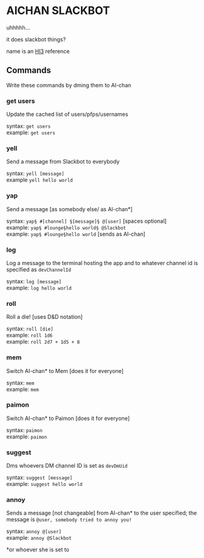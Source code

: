 # AICHAN SLACKBOT  
  
uhhhhh...  
  
it does slackbot things?  
  
name is an [HI3](https://en.wikipedia.org/wiki/Honkai_Impact_3rd) reference  
  
## Commands  
  
Write these commands by dming them to AI-chan  
  
### get users  
  
Update the cached list of users/pfps/usernames  
  
syntax: `get users`  
example: `get users`  
  
### yell  
  
Send a message from Slackbot to everybody   
  
syntax: `yell [message]`  
example `yell hello world`  
  
### yap  
  
Send a message [as somebody else/ as AI-chan*]  
  
syntax: `yap§ #[channel] §[message]§ @[user]` [spaces optional]  
example: `yap§ #lounge§hello world§ @Slackbot`  
example: `yap§ #lounge§hello world` [sends as AI-chan]  
  
### log  
  
Log a message to the terminal hosting the app and to whatever channel id is specified as `devChannelId`  
  
syntax: `log [message]`  
example: `log hello world`  
  
### roll  
  
Roll a die! [uses D&D notation]  
  
syntax: `roll [die]`   
example: `roll 1d6`  
example: `roll 2d7 + 1d5 + 8`  
  
### mem  
  
Switch AI-chan* to Mem [does it for everyone]  
  
syntax: `mem`  
example: `mem`  
  
### paimon  
  
Switch AI-chan* to Paimon [does it for everyone]  
  
syntax: `paimon`  
example: `paimon`  
  
### suggest  
  
Dms whoevers DM channel ID is set as `devDmUid`  
  
syntax: `suggest [message]`  
example: `suggest hello world`  
  
### annoy  
  
Sends a message [not changeable] from AI-chan* to the user specified; the message is `@user, somebody tried to annoy you!`  
  
syntax: `annoy @[user]`  
example: `annoy @Slackbot`  
  
  
  
*or whoever she is set to